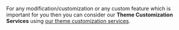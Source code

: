 For any modification/customization or any custom feature which is important for you then you can consider our <strong>Theme Customization Services</strong> using <a href="https://inspirythemes.com/theme-customization/" target="_blank">our theme customization services</a>.
